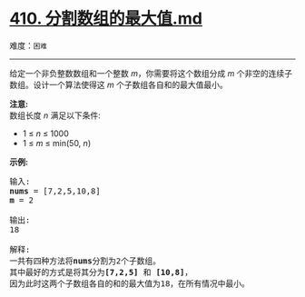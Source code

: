 # [410. 分割数组的最大值.md](https://leetcode-cn.com/problems/split-array-largest-sum)

难度：`困难`

---

<p>给定一个非负整数数组和一个整数&nbsp;<em>m</em>，你需要将这个数组分成&nbsp;<em>m&nbsp;</em>个非空的连续子数组。设计一个算法使得这&nbsp;<em>m&nbsp;</em>个子数组各自和的最大值最小。</p>

<p><strong>注意:</strong><br />
数组长度&nbsp;<em>n&nbsp;</em>满足以下条件:</p>

<ul>
	<li>1 &le; <em>n</em> &le; 1000</li>
	<li>1 &le; <em>m</em> &le; min(50, <em>n</em>)</li>
</ul>

<p><strong>示例: </strong></p>

<pre>
输入:
<strong>nums</strong> = [7,2,5,10,8]
<strong>m</strong> = 2

输出:
18

解释:
一共有四种方法将<strong>nums</strong>分割为2个子数组。
其中最好的方式是将其分为<strong>[7,2,5]</strong> 和 <strong>[10,8]</strong>，
因为此时这两个子数组各自的和的最大值为18，在所有情况中最小。
</pre>
